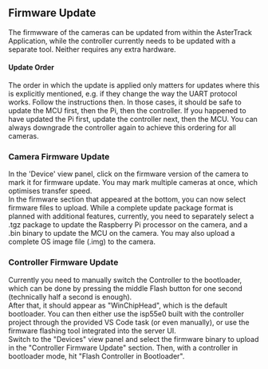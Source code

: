 ## Firmware Update

The firmwware of the cameras can be updated from within the AsterTrack Application, while the controller currently needs to be updated with a separate tool.
Neither requires any extra hardware.

#### Update Order
The order in which the update is applied only matters for updates where this is explicitly mentioned, e.g. if they change the way the UART protocol works. Follow the instructions then.
In those cases, it should be safe to update the MCU first, then the Pi, then the controller. If you happened to have updated the Pi first, update the controller next, then the MCU. You can always downgrade the controller again to achieve this ordering for all cameras.

### Camera Firmware Update
In the 'Device' view panel, click on the firmware version of the camera to mark it for firmware update. You may mark multiple cameras at once, which optimises transfer speed. <br>
In the firmware section that appeared at the bottom, you can now select firmware files to upload. While a complete update package format is planned with additional features, currently, you need to separately select a .tgz package to update the Raspberry Pi processor on the camera, and a .bin binary to update the MCU on the camera. You may also upload a complete OS image file (.img) to the camera.

### Controller Firmware Update
Currently you need to manually switch the Controller to the bootloader, which can be done by pressing the middle Flash button for one second (technically half a second is enough). <br>
After that, it should appear as "WinChipHead", which is the default bootloader. You can then either use the isp55e0 built with the controller project through the provided VS Code task (or even manually), or use the firmware flashing tool integrated into the server UI. <br>
Switch to the "Devices" view panel and select the firmware binary to upload in the "Controller Firmware Update" section. Then, with a controller in bootloader mode, hit "Flash Controller in Bootloader".